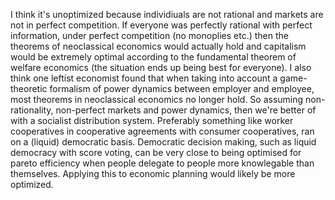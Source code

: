 I think it's unoptimized because individiuals are not rational and markets are not in perfect competition. If everyone was perfectly rational with perfect information, under perfect competition (no monoplies etc.) then the theorems of neoclassical economics would actually hold and capitalism would be extremely optimal according to the fundamental theorem of welfare economics (the situation ends up being best for everyone). I also think one leftist economist found that when taking into account a game-theoretic formalism of power dynamics between employer and employee, most theorems in neoclassical economics no longer hold. So assuming non-rationality, non-perfect markets and power dynamics, then we're better of with a socialist distribution system. Preferably something like worker cooperatives in cooperative agreements with consumer cooperatives, ran on a (liquid) democratic basis. Democratic decision making, such as liquid democracy with score voting, can be very close to being optimised for pareto efficiency when people delegate to people more knowlegable than themselves. Applying this to economic planning would likely be more optimized.

